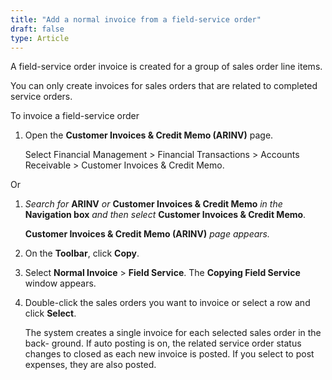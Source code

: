 ```yaml
---
title: "Add a normal invoice from a field-service order"
draft: false
type: Article
---
```


A field-service order invoice is created for a group of sales order line items.

You can only create invoices for sales orders that are related to completed service orders.

To invoice a field-service order

1.  Open the **Customer Invoices & Credit Memo (ARINV)** page.

    Select Financial Management > Financial Transactions > Accounts Receivable > Customer Invoices & Credit Memo.

Or

1.  *Search for* **ARINV** *or* **Customer Invoices & Credit Memo** *in the* **Navigation box** *and then select* **Customer Invoices & Credit Memo**.

    **Customer Invoices & Credit Memo (ARINV)** *page appears.*

2.  On the **Toolbar**, click **Copy**.
3.  Select **Normal Invoice** > **Field Service**. The **Copying Field Service** window appears.
4.  Double-click the sales orders you want to invoice or select a row and click **Select**.

    The system creates a single invoice for each selected sales order in the back- ground. If auto posting is on, the related service order status changes to closed as each new invoice is posted. If you select to post expenses, they are also posted.